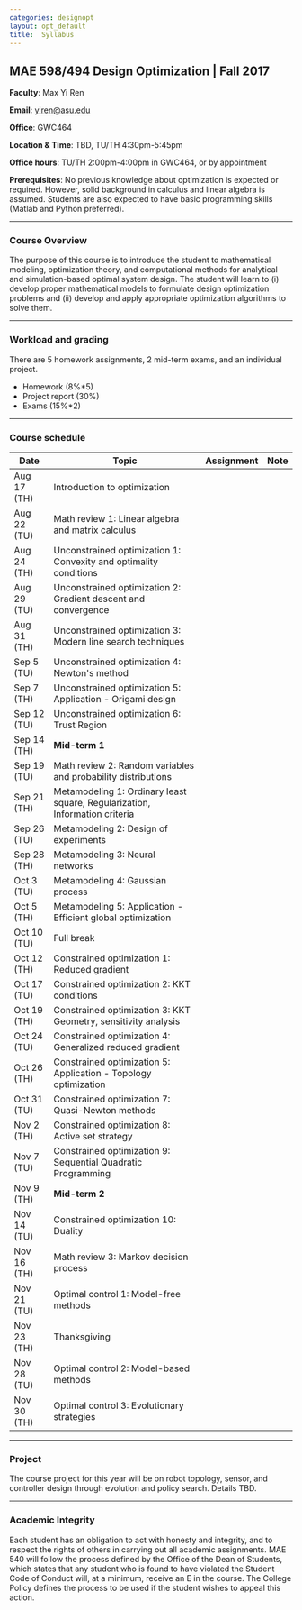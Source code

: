 ```yaml
---
categories: designopt
layout: opt_default
title:  Syllabus
---
```


## MAE 598/494 Design Optimization | Fall 2017 

**Faculty**: Max Yi Ren 

**Email**: yiren@asu.edu 

**Office**: GWC464

**Location & Time**: TBD, TU/TH 4:30pm-5:45pm

**Office hours**: TU/TH 2:00pm-4:00pm in GWC464, or by appointment

**Prerequisites**:  No previous knowledge about optimization is expected or required. 
However, solid background in calculus and linear algebra is assumed. 
Students are also expected to have basic programming skills (Matlab and Python preferred).

***

### Course Overview

The purpose of this course is to introduce the student to mathematical modeling, 
optimization theory, and computational methods for analytical and simulation-based 
optimal system design. The student will learn to (i) develop proper mathematical 
models to formulate design optimization problems and (ii) develop and apply appropriate 
optimization algorithms to solve them.

***

### Workload and grading

There are 5 homework assignments, 
2 mid-term exams, and an individual project. 

* Homework (8%*5)
* Project report (30%)
* Exams (15%*2)

***

### Course schedule

| Date      	            | Topic                                                            	    | Assignment 	            | Note 	                            |
| ------------------------- | --------------------------------------------------------------------- | ------------------------- | --------------------------------- |
| Aug 17 (TH)	            | Introduction to optimization                                          |            	            |                           	    |
| Aug 22 (TU)	            | Math review 1: Linear algebra and matrix calculus                     |                           |                                   |
| Aug 24 (TH)	            | Unconstrained optimization 1: Convexity and optimality conditions     |           	            |                                   |
| Aug 29 (TU)	            | Unconstrained optimization 2: Gradient descent and convergence        |                           |     	                            |
| Aug 31 (TH)	            | Unconstrained optimization 3: Modern line search techniques           |            	            |      	                            |
| Sep 5 (TU)	            | Unconstrained optimization 4: Newton's method                         |            	            |      	                            |
| Sep 7 (TH)                | Unconstrained optimization 5: Application - Origami design            |                           |                                   |
| Sep 12 (TU)	            | Unconstrained optimization 6: Trust Region                            |            	            |      	                            |
| Sep 14 (TH)	            | **Mid-term 1**                 	                                    |       	                |                                   |
| Sep 19  (TU)	            | Math review 2: Random variables and probability distributions         |            	            |      	                            |
| Sep 21 (TH)	            | Metamodeling 1: Ordinary least square, Regularization, Information criteria |            	        |      	                            |
| Sep 26 (TU)	            | Metamodeling 2: Design of experiments                                 |            	            |      	                            |
| Sep 28 (TH)	            | Metamodeling 3: Neural networks                         	            |      	                    |                           	    |
| Oct 3 (TU)	            | Metamodeling 4: Gaussian process                                      |            	            |                           	    |
| Oct 5 (TH)	            | Metamodeling 5: Application - Efficient global optimization           |            	            |                           	    |
| Oct 10 (TU)	            | Full break                                                            |            	            |                           	    |
| Oct 12 (TH)	            | Constrained optimization 1: Reduced gradient                          |            	            |                           	    |
| Oct 17 (TU)	            | Constrained optimization 2: KKT conditions                            |            	            |                                   |
| Oct 19 (TH)	            | Constrained optimization 3: KKT Geometry, sensitivity analysis        |                           |                           	    |
| Oct 24 (TU)	            | Constrained optimization 4: Generalized reduced gradient              |            	            |                            	    |
| Oct 26 (TH)	            | Constrained optimization 5: Application - Topology optimization       |            	            |     	                            | 
| Oct 31 (TU)	            | Constrained optimization 7: Quasi-Newton methods                      |              	            |                           	    |
| Nov 2 (TH)                | Constrained optimization 8: Active set strategy 	                    |                           |                                   |
| Nov 7 (TU)	            | Constrained optimization 9: Sequential Quadratic Programming          |            	            |                           	    |
| Nov 9 (TH)	            | **Mid-term 2**                                                            |            	            |                           	    |
| Nov 14 (TU)	            | Constrained optimization 10: Duality                                  |                           |            	                    |
| Nov 16 (TH)	            | Math review 3: Markov decision process           	                    |                           |                                   |
| Nov 21 (TU)	            | Optimal control 1: Model-free methods                                 |            	            |                            	    |
| Nov 23 (TH)	            | Thanksgiving                                      	                |            	            |                            	    |
| Nov 28 (TU)	            | Optimal control 2: Model-based methods                                |            	            |                            	    |
| Nov 30 (TH)	            | Optimal control 3: Evolutionary strategies                        	|            	            |                            	    |

***

### Project

The course project for this year will be on robot topology, sensor, and controller design through evolution and policy search. Details TBD.

***

### Academic Integrity

Each student has an obligation to act with honesty and integrity, and to respect the rights of others in carrying out all academic assignments. MAE 540 will follow the process defined by the Office of the Dean of Students, which states that any student who is found to have violated the Student Code of Conduct will, at a minimum, receive an E in the course. The College Policy defines the process to be used if the student wishes to appeal this action.